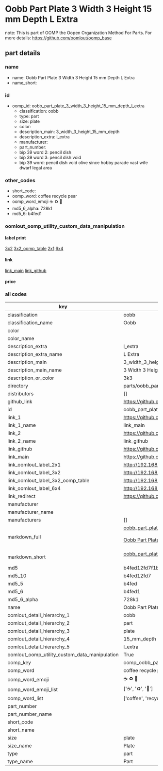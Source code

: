 # Oobb Part Plate 3 Width 3 Height 15 mm Depth L Extra  

note: This is part of OOMP the Oopen Organization Method For Parts. For more details: https://github.com/oomlout/oomp_base

##  part details
  







### name
* name: Oobb Part Plate 3 Width 3 Height 15 mm Depth L Extra
* name_short: 
### id
* oomp_id: oobb_part_plate_3_width_3_height_15_mm_depth_l_extra
  * classification: oobb
  * type: part
  * size: plate
  * color: 
  * description_main: 3_width_3_height_15_mm_depth
  * description_extra: l_extra
  * manufacturer: 
  * part_number: 
  * bip 39 word 2: pencil dish
  * bip 39 word 3: pencil dish void
  * bip 39 word: pencil dish void olive since hobby parade vast wife dwarf legal area

### other_codes
* short_code: 
* oomp_word: coffee recycle pear
* oomp_word_emoji :coffee: :recycle: :pear:
* md5_6_alpha: 728k1
* md5_6: b4fed1






### oomlout_oomp_utility_custom_data_manipulation
#### label print
[3x2](http://192.168.1.245:1112/?label=oomp%20728k1)
[3x2_oomp_table](http://192.168.1.108:1112/?label=oomp%20728k1)
[2x1](http://192.168.1.242:1112/?label=oomp%20728k1)
[6x4](http://192.168.1.55:1112/?label=oomp%20728k1)    

#### link

[link_main](https://github.com/oomlout/oomlout_oomp_version_1_messy/tree/main/parts/oobb_part_plate_3_width_3_height_15_mm_depth_l_extra) [link_github](https://github.com/oomlout/oomlout_oomp_version_1_messy/tree/main/parts/oobb_part_plate_3_width_3_height_15_mm_depth_l_extra)                             

#### price







### all codes 
| key | value |  
| --- | --- |  
| classification | oobb |  
| classification_name | Oobb |  
| color |  |  
| color_name |  |  
| description_extra | l_extra |  
| description_extra_name | L Extra |  
| description_main | 3_width_3_height_15_mm_depth |  
| description_main_name | 3 Width 3 Height 15 mm Depth |  
| description_or_color | 3k3 |  
| directory | parts/oobb_part_plate_3_width_3_height_15_mm_depth_l_extra |  
| distributors | [] |  
| github_link | https://github.com/oomlout/oomlout_oomp_part_src/tree/main/parts/oobb_part_plate_3_width_3_height_15_mm_depth_l_extra |  
| id | oobb_part_plate_3_width_3_height_15_mm_depth_l_extra |  
| link_1 | https://github.com/oomlout/oomlout_oomp_version_1_messy/tree/main/parts/oobb_part_plate_3_width_3_height_15_mm_depth_l_extra |  
| link_1_name | link_main |  
| link_2 | https://github.com/oomlout/oomlout_oomp_version_1_messy/tree/main/parts/oobb_part_plate_3_width_3_height_15_mm_depth_l_extra |  
| link_2_name | link_github |  
| link_github | https://github.com/oomlout/oomlout_oomp_version_1_messy/tree/main/parts/oobb_part_plate_3_width_3_height_15_mm_depth_l_extra |  
| link_main | https://github.com/oomlout/oomlout_oomp_version_1_messy/tree/main/parts/oobb_part_plate_3_width_3_height_15_mm_depth_l_extra |  
| link_oomlout_label_2x1 | http://192.168.1.242:1112/?label=oomp%20728k1 |  
| link_oomlout_label_3x2 | http://192.168.1.245:1112/?label=oomp%20728k1 |  
| link_oomlout_label_3x2_oomp_table | http://192.168.1.108:1112/?label=oomp%20728k1 |  
| link_oomlout_label_6x4 | http://192.168.1.55:1112/?label=oomp%20728k1 |  
| link_redirect | https://github.com/oomlout/oomlout_oomp_version_1_messy/tree/main/parts/oobb_part_plate_3_width_3_height_15_mm_depth_l_extra |  
| manufacturer |  |  
| manufacturer_name |  |  
| manufacturers | [] |  
| markdown_full | [oobb_part_plate_3_width_3_height_15_mm_depth_l_extra](none)<br>[](none)<br>[Oobb Part Plate 3 Width 3 Height 15 Mm Depth L Extra](none)<br><br> |  
| markdown_short | [oobb_part_plate_3_width_3_height_15_mm_depth_l_extra](none)<br><br> |  
| md5 | b4fed12fd7f1b401b16499a3eb0fcd15 |  
| md5_10 | b4fed12fd7 |  
| md5_5 | b4fed |  
| md5_6 | b4fed1 |  
| md5_6_alpha | 728k1 |  
| name | Oobb Part Plate 3 Width 3 Height 15 mm Depth L Extra |  
| oomlout_detail_hierarchy_1 | oobb |  
| oomlout_detail_hierarchy_2 | part |  
| oomlout_detail_hierarchy_3 | plate |  
| oomlout_detail_hierarchy_4 | 15_mm_depth |  
| oomlout_detail_hierarchy_5 | l_extra |  
| oomlout_oomp_utility_custom_data_manipulation | True |  
| oomp_key | oomp_oobb_part_plate_3_width_3_height_15_mm_depth_l_extra |  
| oomp_word | coffee recycle pear |  
| oomp_word_emoji | :coffee: :recycle: :pear: |  
| oomp_word_emoji_list | [':coffee:', ':recycle:', ':pear:'] |  
| oomp_word_list | ['coffee', 'recycle', 'pear'] |  
| part_number |  |  
| part_number_name |  |  
| short_code |  |  
| short_name |  |  
| size | plate |  
| size_name | Plate |  
| type | part |  
| type_name | Part |  
